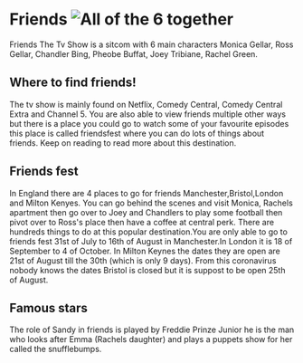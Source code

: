 <html>
<title>Olivia's Website</title>
<body>
<h1>
  <strong>
Friends
  </strong>
  <img src="https://images2.minutemediacdn.com/image/upload/c_fill,w_912,h_516,f_auto,q_auto,g_auto/shape/cover/entertainment/5b2fefb9fae96f45b7000002.jpeg" alt="All of the 6 together"/>
</h1>
<div id="intro">
<p>
Friends The Tv Show is a sitcom with 6 main characters Monica Gellar, Ross Gellar, Chandler Bing, Pheobe Buffat, Joey Tribiane, Rachel Green.
  </div>
  <div>
</p>
<h2>Where to find friends!</h2>
  </div>
  <div>
<p>
  The tv show is mainly found on Netflix, Comedy Central, Comedy Central Extra and Channel 5. You are also able to view friends multiple other ways but there is a place you could go to watch some of your favourite episodes this place is called friendsfest where you can do lots of things about friends. Keep on reading to read more about this destination. 
  </p>
  </div>
  <div>
  <h2>Friends fest</h2>
  <p>
    In England there are 4 places to go for friends Manchester,Bristol,London and Milton Kenyes. You can go behind the scenes and visit Monica, Rachels apartment then go over to Joey and Chandlers to play some football then pivot over to Ross's place then have a coffee at central perk. There are hundreds things to do at this popular destination.You are only able to go to friends fest 31st of July to 16th of August in Manchester.In London it is 18 of September to 4 of October. In Milton Keynes the dates they are open are 21st of August till the 30th (which is only 9 days). From this coronavirus nobody knows the dates Bristol is closed but it is suppost to be open 25th of August.
    </p>
</div>
  <div>
  <h2>
    Famous stars
    </h2>
    <p>
      The role of Sandy in friends is played by Freddie Prinze Junior he is the man who looks after Emma (Rachels daughter) and plays a puppets show for her called the snufflebumps. 
    </p>
  </div>
</body>
</html>
